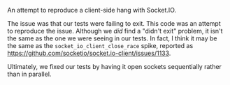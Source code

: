 An attempt to reproduce a client-side hang with Socket.IO.

The issue was that our tests were failing to exit. This code was an attempt to reproduce the issue. Although we *did* find a "didn't exit" problem, it isn't the same as the one we were seeing in our tests. In fact, I think it may be the same as the `socket_io_client_close_race` spike, reported as https://github.com/socketio/socket.io-client/issues/1133.

Ultimately, we fixed our tests by having it open sockets sequentially rather than in parallel.